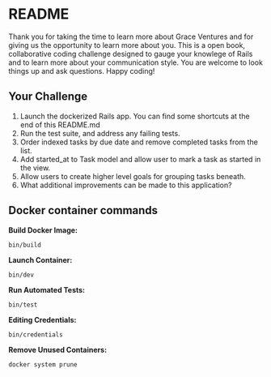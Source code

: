 # README

Thank you for taking the time to learn more about Grace Ventures and for giving us the opportunity to learn more about you.
This is a open book, collaborative coding challenge designed to gauge your knowlege of Rails and to learn more about your communication style. You are welcome to look things up and ask questions. Happy coding!

## Your Challenge
1. Launch the dockerized Rails app. You can find some shortcuts at the end of this README.md
2. Run the test suite, and address any failing tests.
3. Order indexed tasks by due date and remove completed tasks from the list.
4. Add started_at to Task model and allow user to mark a task as started in the view.
5. Allow users to create higher level goals for grouping tasks beneath.
6. What additional improvements can be made to this application?

## Docker container commands

**Build Docker Image:** 
```
bin/build
```

**Launch Container:** 
```
bin/dev
```

**Run Automated Tests:** 
```
bin/test
```

**Editing Credentials:** 
```
bin/credentials
```

**Remove Unused Containers:** 
```
docker system prune
```